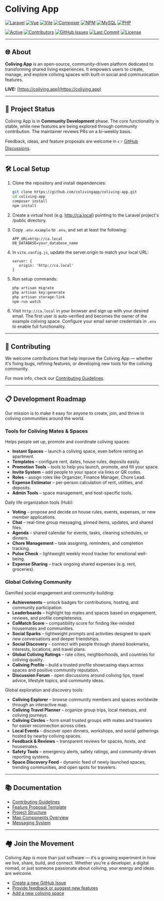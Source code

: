 # Coliving App

[![Laravel](https://img.shields.io/badge/Laravel-11-FF2D20?style=flat-square&logo=laravel&logoColor=white)](https://laravel.com)
[![Vue](https://img.shields.io/badge/Vue.js-3-4FC08D?style=flat-square&logo=vue.js&logoColor=white)](https://vuejs.org)
[![Vite](https://img.shields.io/badge/Vite-Latest-646CFF?style=flat-square&logo=vite&logoColor=white)](https://vitejs.dev)
[![Composer](https://img.shields.io/badge/Composer-2-885630?style=flat-square&logo=composer&logoColor=white)](https://getcomposer.org)
[![NPM](https://img.shields.io/badge/NPM-Latest-CB3837?style=flat-square&logo=npm&logoColor=white)](https://www.npmjs.com)
[![MySQL](https://img.shields.io/badge/MySQL-8.0-4479A1?style=flat-square&logo=mysql&logoColor=white)](https://www.mysql.com)
[![PHP](https://img.shields.io/badge/PHP-8.1+-777BB4?style=flat-square&logo=php&logoColor=white)](https://www.php.net)

[![Active](https://img.shields.io/badge/status-active-brightgreen)](https://github.com/colivingapp/coliving-app)
[![Contributors](https://img.shields.io/github/contributors/colivingapp/coliving-app?style=flat-square)](https://github.com/colivingapp/coliving-app/graphs/contributors)
[![GitHub Issues](https://img.shields.io/github/issues/colivingapp/coliving-app?style=flat-square)](https://github.com/colivingapp/coliving-app/issues)
[![Last Commit](https://img.shields.io/github/last-commit/colivingapp/coliving-app?style=flat-square)](https://github.com/colivingapp/coliving-app/commits/main)
[![License](https://img.shields.io/github/license/colivingapp/coliving-app?style=flat-square&v=001)](https://github.com/colivingapp/coliving-app/blob/main/LICENSE)

---

## 🌐 About

**Coliving App** is an open-source, community-driven platform dedicated to transforming shared living experiences. It empowers users to create, manage, and explore coliving spaces with built-in social and communication features.

**LIVE:** [https://coliving.app](https://coliving.app)

---

## 🚀 Project Status

Coliving App is in **Community Development** phase. The core functionality is stable, while new features are being explored through community contribution. The maintainer reviews PRs on a bi-weekly basis.

Feedback, ideas, and feature proposals are welcome in 👉 [GitHub Discussions](https://github.com/colivingapp/coliving-app/discussions).

---

## 🛠️ Local Setup

1. Clone the repository and install dependencies:
   ```bash
   git clone https://github.com/colivingapp/coliving-app.git
   cd coliving-app
   composer install
   npm install
   ```  
2. Create a virtual host (e.g. http://ca.local) pointing to the Laravel project's /public directory.

3. Copy `.env.example` to `.env`, and set at least the following:
   ```
   APP_URL=http://ca.local
   DB_DATABASE=your_database_name
   ```
4. In `vite.config.js`, update the server.origin to match your local URL:
   ```
   server: {
      origin: 'http://ca.local'
   }
   ```
5. Run setup commands:  
   ```bash
   php artisan migrate
   php artisan key:generate
   php artisan storage:link
   npm run watch
   ```
6. Visit `http://ca.local` in your browser and sign up with your desired email. The first user is auto-verified and becomes the owner of the example coliving space. Configure your email server credentials in `.env` to enable full functionality.

---

## 🤝 Contributing

We welcome contributions that help improve the Coliving App — whether it's fixing bugs, refining features, or developing new tools for the coliving community.

For more info, check our [Contributing Guidelines](./CONTRIBUTING.md).

---

## 📋 Development Roadmap

Our mission is to make it easy for anyone to create, join, and thrive in coliving communities around the world.

### Tools for Coliving Mates & Spaces

Helps people set up, promote and coordinate coliving spaces:

- **Instant Spaces** – launch a coliving space, even before renting an apartment.
- **Templates** – configure rent, dates, house rules, deposits easily.
- **Promotion Tools** – tools to help you launch, promote, and fill your space.
- **Invite System** – add people to your space via links or QR codes.
- **Roles** – assign roles like Organizer, Finance Manager, Chore Lead.
- **Expense Estimator** – per-person calculation of rent, utilities, and deposits.
- **Admin Tools** – space management, and host-specific tools.

Daily life organization tools (Hub):

- **Voting** – propose and decide on house rules, events, expenses, or new member applications.
- **Chat** – real-time group messaging, pinned items, updates, and shared files.
- **Agenda** – shared calendar for events, tasks, cleaning schedules, or dinners.
- **Chore Management** – task assigning, reminders, and completion tracking.
- **Pulse Check** – lightweight weekly mood tracker for emotional well-being.
- **Expense Sharing** – track ongoing shared expenses (e.g. rent, groceries).

### Global Coliving Community

Gamified social engagement and community-building:

- **Achievements** – unlock badges for contributions, hosting, and community participation.
- **Leaderboards** – highlight top mates and spaces based on engagement, reviews, and profile completeness.
- **CoMatch Score** – compatibility score for finding like-minded housemates and communities.
- **Social Sparks** – lightweight prompts and activities designed to spark new conversations and deeper friendships.
- **Social Discovery** – connect with people through shared bookmarks, interests, locations, and travel plans.
- **Global Coliving Ratings** – rate cities, neighborhoods, and countries for coliving quality.
- **Coliving Profile** – build a trusted profile showcasing stays across spaces and positive community reputation.
- **Discussion Forum** - open discussions around coliving tips, travel advice, lifestyle topics, and community ideas.

Global exploration and discovery tools:

- **Coliving Explorer** – browse community members and spaces worldwide through an interactive map.
- **Coliving Travel Planner** – organize group trips, local meetups, and coliving journeys.
- **Coliving Circles** – form small trusted groups with mates and travelers for easier reconnection across cities.
- **Local Events** – discover open dinners, workshops, and social gatherings hosted by nearby coliving spaces.
- **Feedback & Reviews** – transparent reviews for spaces, hosts, and housemates.
- **Safety Tools** – emergency alerts, safety ratings, and community-driven reporting systems.
- **Space Discovery Feed** – dynamic feed of newly launched spaces, trending communities, and open spots for travelers.

---

## 📚 Documentation

- [Contributing Guidelines](./CONTRIBUTING.md)
- [Feature Proposal Template](./docs/Feature-Proposal.md)
- [Project Structure](./docs/Project-Structure.md)
- [Map Components Overview](./docs/Maps.md)
- [Messaging System](./docs/Messaging.md)

---

## 🏘️ Join the Movement

Coliving App is more than just software — it’s a growing experiment in how we live, share, build, and connect. Whether you’re a developer, a digital nomad, or just someone passionate about coliving, your energy and ideas are welcome.

- [Create a new GitHub Issue](https://github.com/colivingapp/coliving-app/issues/new)
- [Provide feedback or suggest new features](https://github.com/colivingapp/coliving-app/discussions)
- [Add a new coliving space](https://coliving.app/space/new)